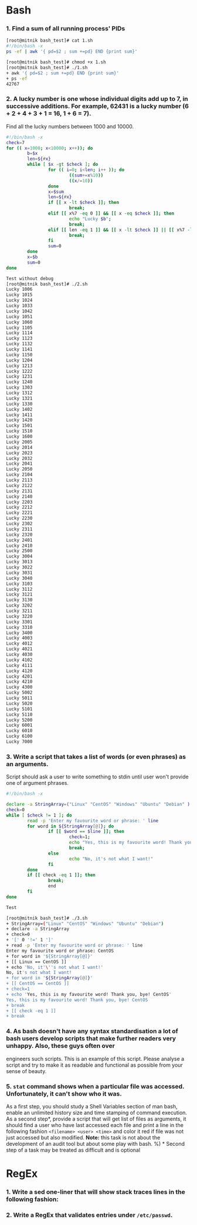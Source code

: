 # Bash
### 1. Find a sum of all running process' PIDs
```bash
[root@mitnik bash_test]# cat 1.sh
#!/bin/bash -x
ps -ef | awk '{ pd=$2 ; sum +=pd} END {print sum}'

[root@mitnik bash_test]# chmod +x 1.sh
[root@mitnik bash_test]# ./1.sh
+ awk '{ pd=$2 ; sum +=pd} END {print sum}'
+ ps -ef
42767

```
### 2. A lucky number is one whose individual digits add up to 7, in successive additions. For example, 62431 is a lucky number (6 + 2 + 4 + 3 + 1 = 16, 1 + 6 = 7). 
Find all the lucky numbers between 1000 and 10000.

```bash
#!/bin/bash -x
check=7
for (( x=1000; x<10000; x++)); do
        b=$x
        len=${#x}
        while [ $x -gt $check ]; do
                for (( i=0; i<len; i++ )); do
                        ((sum+=x%10))
                        ((x/=10))
                done
                x=$sum
                len=${#x}
                if [[ x -lt $check ]]; then
                        break;
                elif [[ x%7 -eq 0 ]] && [[ x -eq $check ]]; then
                        echo "Lucky $b";
                        break;
                elif [[ len -eq 1 ]] && [[ x -lt $check ]] || [[ x%7 -lt $check  ]]; then
                        break;
                fi
                sum=0
        done
        x=$b
        sum=0
done
```
```bash
Test without debug
[root@mitnik bash_test]# ./2.sh
Lucky 1006
Lucky 1015
Lucky 1024
Lucky 1033
Lucky 1042
Lucky 1051
Lucky 1060
Lucky 1105
Lucky 1114
Lucky 1123
Lucky 1132
Lucky 1141
Lucky 1150
Lucky 1204
Lucky 1213
Lucky 1222
Lucky 1231
Lucky 1240
Lucky 1303
Lucky 1312
Lucky 1321
Lucky 1330
Lucky 1402
Lucky 1411
Lucky 1420
Lucky 1501
Lucky 1510
Lucky 1600
Lucky 2005
Lucky 2014
Lucky 2023
Lucky 2032
Lucky 2041
Lucky 2050
Lucky 2104
Lucky 2113
Lucky 2122
Lucky 2131
Lucky 2140
Lucky 2203
Lucky 2212
Lucky 2221
Lucky 2230
Lucky 2302
Lucky 2311
Lucky 2320
Lucky 2401
Lucky 2410
Lucky 2500
Lucky 3004
Lucky 3013
Lucky 3022
Lucky 3031
Lucky 3040
Lucky 3103
Lucky 3112
Lucky 3121
Lucky 3130
Lucky 3202
Lucky 3211
Lucky 3220
Lucky 3301
Lucky 3310
Lucky 3400
Lucky 4003
Lucky 4012
Lucky 4021
Lucky 4030
Lucky 4102
Lucky 4111
Lucky 4120
Lucky 4201
Lucky 4210
Lucky 4300
Lucky 5002
Lucky 5011
Lucky 5020
Lucky 5101
Lucky 5110
Lucky 5200
Lucky 6001
Lucky 6010
Lucky 6100
Lucky 7000

```
### 3.  Write a script that takes a list of words (or even phrases) as an arguments. 
Script should ask a user to write something to stdin until user won't provide one of argument phrases.
```bash 
#!/bin/bash -x

declare -a StringArray=("Linux" "CentOS" "Windows" "Ubuntu" "Debian" )
check=0
while [ $check != 1 ]; do
        read -p 'Enter my favourite word or phrase: ' line
        for word in ${StringArray[@]}; do
                if [[ $word == $line ]]; then
                        check=1;
                        echo "Yes, this is my favourite word! Thank you, bye! $word";
                        break;
                else
                        echo "No, it's not what I want!"
                fi
        done
        if [[ check -eq 1 ]]; then
                break;
                end
        fi
done
```
```bash
Test

[root@mitnik bash_test]# ./3.sh
+ StringArray=("Linux" "CentOS" "Windows" "Ubuntu" "Debian")
+ declare -a StringArray
+ check=0
+ '[' 0 '!=' 1 ']'
+ read -p 'Enter my favourite word or phrase: ' line
Enter my favourite word or phrase: CentOS
+ for word in '${StringArray[@]}'
+ [[ Linux == CentOS ]]
+ echo 'No, it'\''s not what I want!'
No, it's not what I want!
+ for word in '${StringArray[@]}'
+ [[ CentOS == CentOS ]]
+ check=1
+ echo 'Yes, this is my favourite word! Thank you, bye! CentOS'
Yes, this is my favourite word! Thank you, bye! CentOS
+ break
+ [[ check -eq 1 ]]
+ break
```
### 4. As bash doesn't have any syntax standardisation a lot of bash users develop scripts that make further readers very unhappy. Also, these guys often over 
engineers such scripts. This is an example of this script. Please analyse a script and try to make it as readable and functional as possible from your sense of beauty.

### 5. `stat` command shows when a particular file was accessed. Unfortunately, it can't show who it was. 
As a first step, you should study a Shell Variables section of man bash, enable an unlimited history size and time stamping of command execution.
As a second step*, provide a script that will get list of files as arguments, it should find a user who have last accessed each file and print a line in the following fashion `<filename> <user> <time>` and color it red if file was not just accessed but also modified.
__Note:__ this task is not about the development of an audit tool but about some play with bash. %)
\* Second step of a task may be treated as difficult and is optional

# RegEx
### 1. Write a sed one-liner that will show stack traces lines in the following fashion:

### 2. Write a RegEx that validates entries under `/etc/passwd`.
